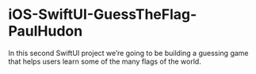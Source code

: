 # iOS-SwiftUI-GuessTheFlag-PaulHudon
In this second SwiftUI project we’re going to be building a guessing game that helps users learn some of the many flags of the world.

